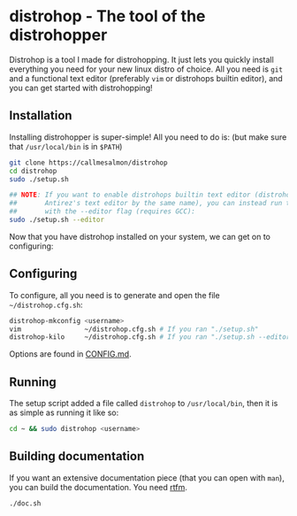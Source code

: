 # distrohop - The tool of the distrohopper
Distrohop is a tool I made for distrohopping. It just lets you quickly install everything you
need for your new linux distro of choice. All you need is ``git`` and a functional
text editor (preferably ``vim`` or distrohops builtin editor), and you can get started with distrohopping!

## Installation
Installing distrohopper is super-simple! All you need to do is: (but make sure that
``/usr/local/bin`` is in ``$PATH``)
```sh 
git clone https://callmesalmon/distrohop
cd distrohop
sudo ./setup.sh

## NOTE: If you want to enable distrohops builtin text editor (distrohop-kilo, based of
##       Antirez's text editor by the same name), you can instead run the setup command
##       with the --editor flag (requires GCC):
sudo ./setup.sh --editor
```
Now that you have distrohop installed on your system, we can get on to configuring:

## Configuring
To configure, all you need is to generate and open the file ``~/distrohop.cfg.sh``:
```sh
distrohop-mkconfig <username>
vim                ~/distrohop.cfg.sh # If you ran "./setup.sh"
distrohop-kilo     ~/distrohop.cfg.sh # If you ran "./setup.sh --editor"
```
Options are found in [CONFIG.md](/CONFIG.md).

## Running
The setup script added a file called ``distrohop`` to ``/usr/local/bin``,
then it is as simple as running it like so:
```sh
cd ~ && sudo distrohop <username>
```

## Building documentation
If you want an extensive documentation piece (that you can open with ``man``), you can
build the documentation. You need [rtfm](https://github.com/callmesalmon/rtfm).
```sh
./doc.sh
```
